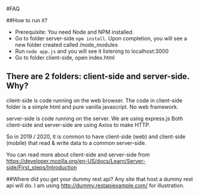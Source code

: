 #FAQ

##How to run it?
- Prerequisite: You need Node and NPM installed.
- Go to folder server-side `npm install`. Upon completion, you will see a new folder created called /node_modules
- Run `node app.js` and you will see it listening to localhost:3000
- Go to folder client-side, open index.html

## There are 2 folders: client-side and server-side. Why?
client-side is code running on the web browser. The code in client-side folder is a simple html and pure vanilla javascript. No web framework.

server-side is code running on the server. We are using express.js
Both client-side and server-side are using Axios to make HTTP.

So in 2019 / 2020, it is common to have client-side (web) and client-side (mobile) that read & write data to a common server-side.

You can read more about client-side and server-side from https://developer.mozilla.org/en-US/docs/Learn/Server-side/First_steps/Introduction

##Where did you get your dummy rest api?
Any site that host a dummy rest api will do. I am using http://dummy.restapiexample.com/ for illustration.